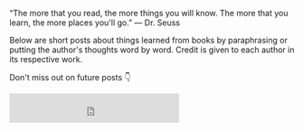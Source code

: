 “The more that you read, the more things you will know. The more that you learn, the more places you'll go.”
― Dr. Seuss

Below are short posts about things learned from books by paraphrasing or putting the author's thoughts word by word. Credit is given to each author in its respective work.

Don't miss out on future posts 👇
<iframe src="https://embeds.beehiiv.com/94213b09-df9f-4592-aa61-13453c83ecc0?slim=true" data-test-id="beehiiv-embed" height="52" frameborder="0" scrolling="no" style="margin: 0; border-radius: 0px !important; background-color: transparent;"></iframe>

